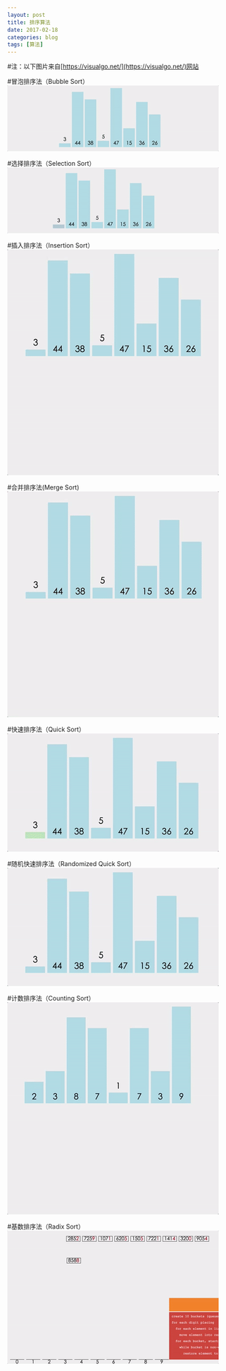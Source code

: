 ```yaml
---
layout: post
title: 排序算法
date: 2017-02-18
categories: blog
tags: [算法]
---
```


#注：以下图片来自[https://visualgo.net/](https://visualgo.net/)网站

#冒泡排序法（Bubble Sort）
![](https://raw.githubusercontent.com/AlbertLZG/AlbertLZG.github.io/master/blog_img/2017-02-16-%E6%8E%92%E5%BA%8F%E7%AE%97%E6%B3%95/Bubble-Sort.gif)

#选择排序法（Selection Sort）
![](https://raw.githubusercontent.com/AlbertLZG/AlbertLZG.github.io/master/blog_img/2017-02-16-%E6%8E%92%E5%BA%8F%E7%AE%97%E6%B3%95/Selection-Sort.gif)

#插入排序法（Insertion Sort）
![](https://raw.githubusercontent.com/AlbertLZG/AlbertLZG.github.io/master/blog_img/2017-02-16-%E6%8E%92%E5%BA%8F%E7%AE%97%E6%B3%95/Insertion-Sort.gif)

#合并排序法(Merge Sort)
![](https://raw.githubusercontent.com/AlbertLZG/AlbertLZG.github.io/master/blog_img/2017-02-16-%E6%8E%92%E5%BA%8F%E7%AE%97%E6%B3%95/Merge-Sort.gif)

#快速排序法（Quick Sort）
![](https://raw.githubusercontent.com/AlbertLZG/AlbertLZG.github.io/master/blog_img/2017-02-16-%E6%8E%92%E5%BA%8F%E7%AE%97%E6%B3%95/Quick-Sort.gif)

#随机快速排序法（Randomized Quick Sort）
![](https://raw.githubusercontent.com/AlbertLZG/AlbertLZG.github.io/master/blog_img/2017-02-16-%E6%8E%92%E5%BA%8F%E7%AE%97%E6%B3%95/Randomized-Quick-Sort.gif)

#计数排序法（Counting Sort）
![](https://raw.githubusercontent.com/AlbertLZG/AlbertLZG.github.io/master/blog_img/2017-02-16-%E6%8E%92%E5%BA%8F%E7%AE%97%E6%B3%95/Counting-Sort.gif)

#基数排序法（Radix Sort）
![](https://github.com/AlbertLZG/AlbertLZG.github.io/blob/master/blog_img/2017-02-16-%E6%8E%92%E5%BA%8F%E7%AE%97%E6%B3%95/Radix-Sort.gif)











